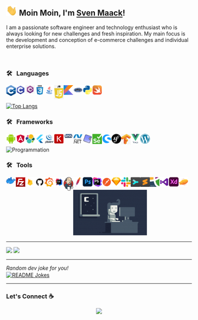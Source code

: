 
## <img src="https://github.com/ABSphreak/ABSphreak/blob/master/gifs/Hi.gif" width="30px"> Moin Moin, I'm <a href="https://github.com/pmSven" target="_blank">Sven Maack</a>! 

I am a passionate software engineer and technology enthusiast who is always looking for new challenges and fresh inspiration.
My main focus is the development and conception of e-commerce challenges and individual enterprise solutions.

<!--### 👨🏻‍💻 &nbsp;About Me-->

<br/>

### 🛠 &nbsp; Languages

<img align="left" alt="C++" width="26px" src="./logos/languages/c%2B%2B.png" />
<img align="left" alt="C" width="26px" src="./logos/languages/c.png" />
<img align="left" alt="C#" width="26px" src="./logos/languages/csharp.jpg" />
<img align="left" alt="CSS" width="26px" src="./logos/languages/css.png" />
<img align="left" alt="JAVA" width="26px" src="./logos/languages/java.png" />
<img align="left" alt="Javascript" width="26px" src="./logos/languages/javascript.jpeg" />
<img align="left" alt="Kotlin" width="26px" src="./logos/languages/kotlin.png" />
<img align="left" alt="PHP" width="26px" src="./logos/languages/php.png" />
<img align="left" alt="Python" width="26px" src="./logos/languages/python.png" />
<img align="left" alt="Swift" width="26px" src="./logos/languages/swift.webp" />

<br/>
<br/>

[![Top Langs](https://github-readme-stats.vercel.app/api/top-langs/?username=pmsven&layout=compact&theme=tokyonight)](https://github.com/pmsven/github-readme-stats)


### 🛠 &nbsp; Frameworks

<img align="left" alt="Android" width="26px" src="./logos/frameworks/android.png" />
<img align="left" alt="Angular" width="26px" src="./logos/frameworks/angular.png" />
<img align="left" alt="ElasticSearch" width="26px" src="./logos/frameworks/es.webp" />
<img align="left" alt="Flutter" width="26px" src="./logos/frameworks/flutter.png" />
<img align="left" alt="JQuery" width="26px" src="./logos/frameworks/jquery.png" />
<img align="left" alt="Keras" width="26px" src="./logos/frameworks/keras.png" />
<img align="left" alt="LESS" width="26px" src="./logos/frameworks/less.png" />
<img align="left" alt="NET" width="26px" src="./logos/frameworks/net.png" />
<img align="left" alt="PHP UNIT" width="26px" src="./logos/frameworks/phpunit.jpeg" />
<img align="left" alt="Selenium" width="26px" src="./logos/frameworks/selenium.png" />
<img align="left" alt="Shopware" width="26px" src="./logos/frameworks/shopware.webp" />
<img align="left" alt="Symfony" width="26px" src="./logos/frameworks/symfony.png" />
<img align="left" alt="Tensaflow" width="26px" src="./logos/frameworks/tensaflow.jpg" />
<img align="left" alt="VueJs" width="26px" src="./logos/frameworks/vuejs.png" />
<img align="left" alt="WordPress" width="26px" src="./logos/frameworks/wordpress.png" />

<br />
<br />

<img src="https://i.giphy.com/media/LmNwrBhejkK9EFP504/200w.webp" alt="Programmation" width="150"/>

### 🛠 &nbsp; Tools

<img align="left" alt="Docker" width="26px" src="./logos/tools/docker.png" />
<img align="left" alt="FileZilla" width="26px" src="./logos/tools/filezilla.jpeg" />
<img align="left" alt="Firebase" width="26px" src="./logos/tools/firebase.webp" />
<img align="left" alt="Github" width="26px" src="./logos/tools/github.png" />
<img align="left" alt="Grafana" width="26px" src="./logos/tools/grafana.png" />
<img align="left" alt="IntelliJ" width="26px" src="./logos/tools/intelloj.jpeg" />
<img align="left" alt="Jenkins" width="26px" src="./logos/tools/jenkins.png" />
<img align="left" alt="JMeter" width="26px" src="./logos/tools/jmeter.png" />
<img align="left" alt="Photoshop" width="26px" src="./logos/tools/photoshop.png" />
<img align="left" alt="PhpStorm" width="26px" src="./logos/tools/phpstorm.png" />
<img align="left" alt="Postman" width="26px" src="./logos/tools/postman.png" />
<img align="left" alt="Sketch" width="26px" src="./logos/tools/sketch.png" />
<img align="left" alt="Slack" width="26px" src="./logos/tools/slack.png" />
<img align="left" alt="Sublime Merge" width="26px" src="./logos/tools/sublime-merge.png" />
<img align="left" alt="Sublime" width="26px" src="./logos/tools/sublime.png" />
<img align="left" alt="Tideways" width="26px" src="./logos/tools/tideways.jpeg" />
<img align="left" alt="Visual Studio" width="26px" src="./logos/tools/visual-studio.png" />
<img align="left" alt="Adobe XD" width="26px" src="./logos/tools/xd.png" />
<img align="left" alt="Zeplin" width="26px" src="./logos/tools/zeplin.png" />



<br />
<br />
<img alt="Night Coding" width="200px" src="https://raw.githubusercontent.com/AVS1508/AVS1508/master/assets/Night-Coding.gif"/>

---

<img src="https://wakatime.com/share/@097fa0e5-d0f8-4197-ac87-a90263a8d46a/e7499d79-8046-4018-9c65-2a41da3a6ad2.png" />

<img src="https://wakatime.com/share/@097fa0e5-d0f8-4197-ac87-a90263a8d46a/c4115e02-9b31-4a6a-a5ce-d8956a0e83e8.png" />

---

<i>Random dev joke for you!</i><br>
<a href="https://readme-jokes.vercel.app"><img align="center" src="https://readme-jokes.vercel.app/api?bgColor=%23073b4c&textColor=%2306d6a0&aColor=%2306d6a0&borderColor=%2306d6a0" alt="README Jokes"></a>

---

### Let's Connect :coffee:

<p align="center">
<a href="mailto:sven.maack@pmagentur.com"><img src="https://img.shields.io/badge/-sven.maack@pmagentur.com-D14836?style=flat&logo=Gmail&logoColor=white"/></a>
</p>

<!--
**pmSven/pmSven** is a ✨ _special_ ✨ repository because its `README.md` (this file) appears on your GitHub profile.

